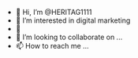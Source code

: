 - 👋 Hi, I’m @HERITAG1111
- 👀 I’m interested in digital marketing 
- 🌱
- 💞️ I’m looking to collaborate on ...
- 📫 How to reach me ...

<!---
HERITAG1111/HERITAG1111 is a ✨ special ✨ repository because its `README.md` (this file) appears on your GitHub profile.
You can click the Preview link to take a look at your changes.
--->
